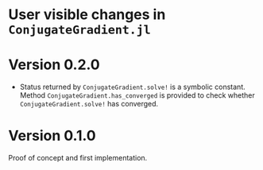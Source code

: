 # User visible changes in `ConjugateGradient.jl`

# Version 0.2.0

- Status returned by `ConjugateGradient.solve!` is a symbolic constant. Method
  `ConjugateGradient.has_converged` is provided to check whether
  `ConjugateGradient.solve!` has converged.

# Version 0.1.0

Proof of concept and first implementation.
